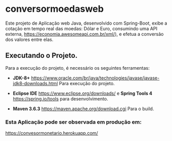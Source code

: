 # conversormoedasweb
Este projeto de Aplicação web Java,
desenvolvido com Spring-Boot, exibe a cotação
em tempo real das moedas: Dólar e Euro, consumindo uma API externa,  https://economia.awesomeapi.com.br/xml/),
 e efetua a conversão dos valores entre elas.

## Executando o Projeto.
Para a execução do projeto,
é necessário os seguintes ferramentas:

* **JDK-8+** https://www.oracle.com/br/java/technologies/javase/javase-jdk8-downloads.html Para execução do projeto.

* **Eclipse IDE**
https://www.eclipse.org/downloads/ e **Spring Tools 4**
https://spring.io/tools para desenvolvimento.

* **Maven 3.6.3**
https://maven.apache.org/download.cgi Para o build.

### Esta Aplicação pode ser observada em produção em:
https://convesormonetario.herokuapp.com/

